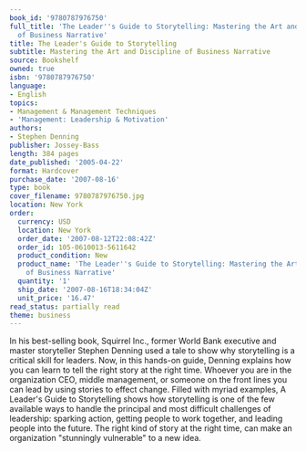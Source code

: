 ```yaml
---
book_id: '9780787976750'
full_title: 'The Leader''s Guide to Storytelling: Mastering the Art and Discipline
  of Business Narrative'
title: The Leader's Guide to Storytelling
subtitle: Mastering the Art and Discipline of Business Narrative
source: Bookshelf
owned: true
isbn: '9780787976750'
language:
- English
topics:
- Management & Management Techniques
- 'Management: Leadership & Motivation'
authors:
- Stephen Denning
publisher: Jossey-Bass
length: 384 pages
date_published: '2005-04-22'
format: Hardcover
purchase_date: '2007-08-16'
type: book
cover_filename: 9780787976750.jpg
location: New York
order:
  currency: USD
  location: New York
  order_date: '2007-08-12T22:08:42Z'
  order_id: 105-0610013-5611642
  product_condition: New
  product_name: 'The Leader''s Guide to Storytelling: Mastering the Art and Discipline
    of Business Narrative'
  quantity: '1'
  ship_date: '2007-08-16T18:34:04Z'
  unit_price: '16.47'
read_status: partially read
theme: business
---
```

In his best-selling book, Squirrel Inc., former World Bank executive and master storyteller Stephen Denning used a tale to show why storytelling is a critical skill for leaders. Now, in this hands-on guide, Denning explains how you can learn to tell the right story at the right time. Whoever you are in the organization CEO, middle management, or someone on the front lines you can lead by using stories to effect change. Filled with myriad examples, A Leader's Guide to Storytelling shows how storytelling is one of the few available ways to handle the principal and most difficult challenges of leadership: sparking action, getting people to work together, and leading people into the future. The right kind of story at the right time, can make an organization "stunningly vulnerable" to a new idea.

